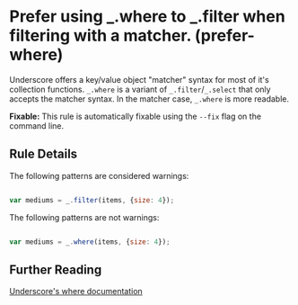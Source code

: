 # Prefer using _.where to _.filter when filtering with a matcher. (prefer-where)

Underscore offers a key/value object "matcher" syntax for most of it's
collection functions. `_.where` is a variant of `_.filter`/`_.select` that only accepts the matcher syntax. In the matcher case, `_.where` is more readable.

**Fixable:** This rule is automatically fixable using the `--fix` flag on the command line.

## Rule Details

The following patterns are considered warnings:

```js

var mediums = _.filter(items, {size: 4});

```

The following patterns are not warnings:

```js

var mediums = _.where(items, {size: 4});

```

## Further Reading

[Underscore's where documentation](http://underscorejs.org/#where)
